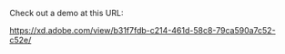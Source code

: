 Check out a demo at this URL:


https://xd.adobe.com/view/b31f7fdb-c214-461d-58c8-79ca590a7c52-c52e/

